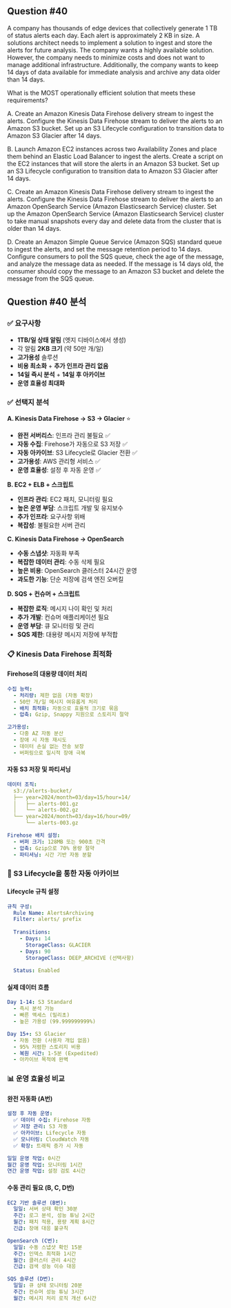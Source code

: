## Question #40
A company has thousands of edge devices that collectively generate 1 TB of status alerts each day. 
Each alert is approximately 2 KB in size. 
A solutions architect needs to implement a solution to ingest and store the alerts for future analysis.
The company wants a highly available solution. 
However, the company needs to minimize costs and does not want to manage additional infrastructure. 
Additionally, the company wants to keep 14 days of data available for immediate analysis and archive any data older than 14 days.

What is the MOST operationally efficient solution that meets these requirements?

A. Create an Amazon Kinesis Data Firehose delivery stream to ingest the alerts. Configure the Kinesis Data Firehose stream to deliver the alerts to an Amazon S3 bucket. Set up an S3 Lifecycle configuration to transition data to Amazon S3 Glacier after 14 days.

B. Launch Amazon EC2 instances across two Availability Zones and place them behind an Elastic Load Balancer to ingest the alerts. Create a script on the EC2 instances that will store the alerts in an Amazon S3 bucket. Set up an S3 Lifecycle configuration to transition data to Amazon S3 Glacier after 14 days.

C. Create an Amazon Kinesis Data Firehose delivery stream to ingest the alerts. Configure the Kinesis Data Firehose stream to deliver the alerts to an Amazon OpenSearch Service (Amazon Elasticsearch Service) cluster. Set up the Amazon OpenSearch Service (Amazon Elasticsearch Service) cluster to take manual snapshots every day and delete data from the cluster that is older than 14 days.

D. Create an Amazon Simple Queue Service (Amazon SQS) standard queue to ingest the alerts, and set the message retention period to 14 days. Configure consumers to poll the SQS queue, check the age of the message, and analyze the message data as needed. If the message is 14 days old, the consumer should copy the message to an Amazon S3 bucket and delete the message from the SQS queue.

## Question #40 분석

### ✅ 요구사항
- **1TB/일 상태 알림** (엣지 디바이스에서 생성)
- 각 알림 **2KB 크기** (약 50만 개/일)
- **고가용성** 솔루션
- **비용 최소화** + **추가 인프라 관리 없음**
- **14일 즉시 분석** + **14일 후 아카이브**
- **운영 효율성 최대화**

### ✅ 선택지 분석

**A. Kinesis Data Firehose → S3 → Glacier** ⭐
- **완전 서버리스**: 인프라 관리 불필요 ✅
- **자동 수집**: Firehose가 자동으로 S3 저장 ✅
- **자동 아카이브**: S3 Lifecycle로 Glacier 전환 ✅
- **고가용성**: AWS 관리형 서비스 ✅
- **운영 효율성**: 설정 후 자동 운영 ✅

**B. EC2 + ELB + 스크립트**
- **인프라 관리**: EC2 패치, 모니터링 필요 
- **높은 운영 부담**: 스크립트 개발 및 유지보수 
- **추가 인프라**: 요구사항 위배 
- **복잡성**: 불필요한 서버 관리

**C. Kinesis Data Firehose → OpenSearch**
- **수동 스냅샷**: 자동화 부족 
- **복잡한 데이터 관리**: 수동 삭제 필요 
- **높은 비용**: OpenSearch 클러스터 24시간 운영 
- **과도한 기능**: 단순 저장에 검색 엔진 오버킬

**D. SQS + 컨슈머 + 스크립트**
- **복잡한 로직**: 메시지 나이 확인 및 처리 
- **추가 개발**: 컨슈머 애플리케이션 필요 
- **운영 부담**: 큐 모니터링 및 관리 
- **SQS 제한**: 대용량 메시지 저장에 부적합

### 📋 Kinesis Data Firehose 최적화

#### **Firehose의 대용량 데이터 처리**
```yaml
수집 능력:
  - 처리량: 제한 없음 (자동 확장)
  - 50만 개/일 메시지 여유롭게 처리
  - 배치 최적화: 자동으로 효율적 크기로 묶음
  - 압축: Gzip, Snappy 지원으로 스토리지 절약

고가용성:
  - 다중 AZ 자동 분산
  - 장애 시 자동 재시도
  - 데이터 손실 없는 전송 보장
  - 버퍼링으로 일시적 장애 극복
```

#### **자동 S3 저장 및 파티셔닝**
```yaml
데이터 조직:
  s3://alerts-bucket/
  ├── year=2024/month=03/day=15/hour=14/
  │   ├── alerts-001.gz
  │   └── alerts-002.gz
  └── year=2024/month=03/day=16/hour=09/
      └── alerts-003.gz

Firehose 배치 설정:
  - 버퍼 크기: 128MB 또는 900초 간격
  - 압축: Gzip으로 70% 용량 절약
  - 파티셔닝: 시간 기반 자동 분할
```

### 🔄 S3 Lifecycle을 통한 자동 아카이브

#### **Lifecycle 규칙 설정**
```yaml
규칙 구성:
  Rule Name: AlertsArchiving
  Filter: alerts/ prefix
  
  Transitions:
    - Days: 14
      StorageClass: GLACIER
    - Days: 90  
      StorageClass: DEEP_ARCHIVE (선택사항)
      
  Status: Enabled
```

#### **실제 데이터 흐름**
```yaml
Day 1-14: S3 Standard
  - 즉시 분석 가능
  - 빠른 액세스 (밀리초)
  - 높은 가용성 (99.999999999%)

Day 15+: S3 Glacier  
  - 자동 전환 (사용자 개입 없음)
  - 95% 저렴한 스토리지 비용
  - 복원 시간: 1-5분 (Expedited)
  - 아카이브 목적에 완벽
```

### 📊 운영 효율성 비교

#### **완전 자동화 (A번)**
```yaml
설정 후 자동 운영:
  ✅ 데이터 수집: Firehose 자동
  ✅ 저장 관리: S3 자동
  ✅ 아카이브: Lifecycle 자동
  ✅ 모니터링: CloudWatch 자동
  ✅ 확장: 트래픽 증가 시 자동

일일 운영 작업: 0시간
월간 운영 작업: 모니터링 1시간
연간 운영 작업: 설정 검토 4시간
```

#### **수동 관리 필요 (B, C, D번)**
```yaml
EC2 기반 솔루션 (B번):
  일일: 서버 상태 확인 30분
  주간: 로그 분석, 성능 튜닝 2시간
  월간: 패치 적용, 용량 계획 8시간
  긴급: 장애 대응 불규칙

OpenSearch (C번):
  일일: 수동 스냅샷 확인 15분
  주간: 인덱스 최적화 1시간  
  월간: 클러스터 관리 4시간
  긴급: 검색 성능 이슈 대응

SQS 솔루션 (D번):
  일일: 큐 상태 모니터링 20분
  주간: 컨슈머 성능 튜닝 3시간
  월간: 메시지 처리 로직 개선 6시간
```
